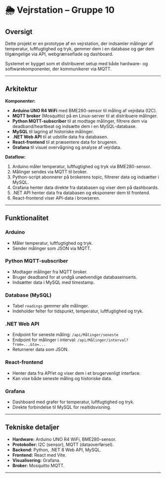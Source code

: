 # 🌦️ Vejrstation – Gruppe 10

## Oversigt
Dette projekt er en prototype af en vejrstation, der indsamler målinger af temperatur, luftfugtighed og tryk, gemmer dem i en database og gør dem tilgængelige via API, webgrænseflade og dashboard.

Systemet er bygget som et distribueret setup med både hardware- og softwarekomponenter, der kommunikerer via MQTT.

---

## Arkitektur

**Komponenter:**
- **Arduino UNO R4 WiFi** med BME280-sensor til måling af vejrdata (I2C).
- **MQTT broker** (Mosquitto) på en Linux-server til at distribuere målinger.
- **Python MQTT-subscriber** til at modtage målinger, filtrere dem via deadband/heartbeat og indsætte dem i en MySQL-database.
- **MySQL** til lagring af historiske målinger.
- **.NET Web API** til at udstille data fra databasen.
- **React-frontend** til at præsentere data for brugeren.
- **Grafana** til visuel overvågning og analyse af vejrdata.

**Dataflow:**
1. Arduino måler temperatur, luftfugtighed og tryk via BME280-sensor.
2. Målinger sendes via MQTT til broker.
3. Python-script abonnerer på brokerens topic, filtrerer data og indsætter i MySQL.
4. Grafana henter data direkte fra databasen og viser dem på dashboards.
5. .NET API henter data fra databasen og eksponerer dem til frontend.
6. React-frontend viser API-data i browseren.

---

## Funktionalitet

### Arduino
- Måler temperatur, luftfugtighed og tryk.
- Sender målinger som JSON via MQTT.

### Python MQTT-subscriber
- Modtager målinger fra MQTT broker.
- Bruger deadband for at undgå unødvendige databaseinserts.
- Indsætter data i MySQL med timestamp.

### Database (MySQL)
- Tabel `readings` gemmer alle målinger.
- Indeholder felter for tidspunkt, temperatur, luftfugtighed og tryk.

### .NET Web API
- Endpoint for seneste måling: `/api/Målinger/seneste`
- Endpoint for målinger i interval: `/api/Målinger/interval?from=...&to=...`
- Returnerer data som JSON.

### React-frontend
- Henter data fra API’et og viser dem i et brugervenligt interface.
- Kan vise både seneste måling og historiske data.

### Grafana
- Dashboard med grafer for temperatur, luftfugtighed og tryk.
- Direkte forbindelse til MySQL for realtidsvisning.

---

## Tekniske detaljer
- **Hardware:** Arduino UNO R4 WiFi, BME280-sensor.
- **Protokoller:** I2C (sensor), MQTT (dataoverførsel).
- **Backend:** Python, .NET 8 Web API, MySQL.
- **Frontend:** React med Vite.
- **Visualisering:** Grafana.
- **Broker:** Mosquitto MQTT.

---

